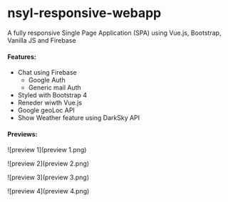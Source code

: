 # nsyl-responsive-webapp

A fully responsive Single Page Application (SPA) using Vue.js, Bootstrap, Vanilla JS and Firebase
<h4> Features: </h4>

  * Chat using Firebase
    * Google Auth
    * Generic mail Auth
  * Styled with Bootstrap 4
  * Reneder wiwth Vue.js
  * Google geoLoc API
  * Show Weather feature using DarkSky API

<h4>Previews:</h4>

![preview 1](preview 1.png)

![preview 2](preview 2.png)

![preview 3](preview 3.png)

![preview 4](preview 4.png)
